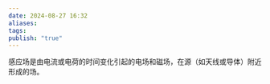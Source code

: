 ```yaml
---
date: 2024-08-27 16:32
aliases: 
tags: 
publish: "true"
---
```

感应场是由电流或电荷的时间变化引起的电场和磁场，在源（如天线或导体）附近形成的场。